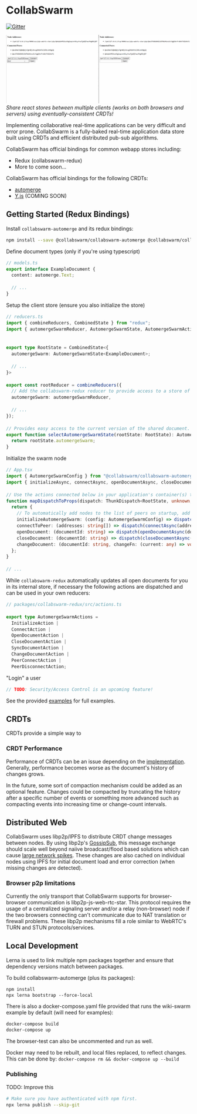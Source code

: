 # CollabSwarm

[![Gitter](https://badges.gitter.im/collabswarm-dev/community.svg)](https://gitter.im/collabswarm-dev/community?utm_source=badge&utm_medium=badge&utm_campaign=pr-badge)

![Collaborative Editing Example](docs/collaborative-editing.gif)
_Share react stores between multiple clients (works on both browsers and servers) using eventually-consistent CRDTs!_

Implementing collaborative real-time applications can be very difficult and error prone.
CollabSwarm is a fully-baked real-time application data store built using CRDTs and
efficient distributed pub-sub algorithms.

CollabSwarm has official bindings for common webapp stores including:

* Redux (collabswarm-redux)
* More to come soon...

CollabSwarm has official bindings for the following CRDTs:

* [automerge](https://github.com/automerge/automerge)
* [Y.js](https://github.com/yjs/yjs/) (COMING SOON)

## Getting Started (Redux Bindings)

Install `collabswarm-automerge` and its redux bindings:

```sh
npm install --save @collabswarm/collabswarm-automerge @collabswarm/collabswarm-redux
```

Define document types (only if you're using typescript)

```ts
// models.ts
export interface ExampleDocument {
  content: automerge.Text;

  // ...
}
```

Setup the client store (ensure you also initialize the store)

```ts
// reducers.ts
import { combineReducers, CombinedState } from "redux";
import { automergeSwarmReducer, AutomergeSwarmState, AutomergeSwarmActions } from "@collabswarm/collabswarm-redux";


export type RootState = CombinedState<{
  automergeSwarm: AutomergeSwarmState<ExampleDocument>;

  // ...
}>

export const rootReducer = combineReducers({
  // Add the collabswarm-redux reducer to provide access to a store of opened documents.
  automergeSwarm: automergeSwarmReducer,

  // ...
});

// Provides easy access to the current version of the shared document.
export function selectAutomergeSwarmState(rootState: RootState): AutomergeSwarmState<ExampleDocument> {
  return rootState.automergeSwarm;
}
```

Initialize the swarm node

```ts
// App.tsx
import { AutomergeSwarmConfig } from "@collabswarm/collabswarm-automerge";
import { initializeAsync, connectAsync, openDocumentAsync, closeDocumentAsync, changeDocumentAsync } from "@collabswarm/collabswarm-redux";

// Use the actions connected below in your application's container(s) to interact with CollabSwarm.
function mapDispatchToProps(dispatch: ThunkDispatch<RootState, unknown, AutomergeSwarmActions>) {
  return {
    // To automatically add nodes to the list of peers on startup, add multi-addrs to: config.ipfs.config.Bootstrap
    initializeAutomergeSwarm: (config: AutomergeSwarmConfig) => dispatch(initializeAsync<WikiSwarmArticle, RootState>(config, state => state.automergeSwarm)),
    connectToPeer: (addresses: string[]) => dispatch(connectAsync(addresses, selectAutomergeSwarmState)),
    openDocument: (documentId: string) => dispatch(openDocumentAsync(documentId, selectAutomergeSwarmState)),
    closeDocument: (documentId: string) => dispatch(closeDocumentAsync(documentId, selectAutomergeSwarmState)),
    changeDocument: (documentId: string, changeFn: (current: any) => void, message?: string) => dispatch(changeDocumentAsync(documentId, changeFn, message, selectAutomergeSwarmState)),
  };
}

// ...
```

While `collabswarm-redux` automatically updates all open documents for you in its internal store,
if necessary the following actions are dispatched and can be used in your own reducers:

```ts
// packages/collabswarm-redux/src/actions.ts

export type AutomergeSwarmActions =
  InitializeAction |
  ConnectAction |
  OpenDocumentAction |
  CloseDocumentAction |
  SyncDocumentAction |
  ChangeDocumentAction |
  PeerConnectAction |
  PeerDisconnectAction;
```

"Login" a user

```ts
// TODO: Security/Access Control is an upcoming feature!
```

See the provided [examples](examples) for full examples.

## CRDTs

CRDTs provide a simple way to 

### CRDT Performance

Performance of CRDTs can be an issue depending on the
[implementation](https://github.com/dmonad/crdt-benchmarks). Generally, performance becomes worse
as the document's history of changes grows.

In the future, some sort of compaction mechanism could be added as an optional feature. Changes
could be compacted by truncating the history after a specific number of events or something more
advanced such as compacting events into increasing time or change-count intervals.

## Distributed Web

CollabSwarm uses libp2p/IPFS to distribute CRDT change messages between nodes. By using libp2p's
[GossipSub](https://github.com/libp2p/specs/tree/master/pubsub/gossipsub), this message exchange
should scale well beyond naiive broadcast/flood based solutions which can cause
[large network spikes](https://www.youtube.com/watch?v=mlrf1058ENY&index=3&list=PLuhRWgmPaHtRPl3Itt_YdHYA0g0Eup8hQ).
These changes are also cached on individual nodes using IPFS for initial document load and error
correction (when missing changes are detected).

### Browser p2p limitations

Currently the only transport that CollabSwarm supports for browser-browser
communication is libp2p-js-web-rtc-star. This protocol requires the usage of
a centralized signaling server and/or a relay (non-browser) node if the two
browsers connecting can't communicate due to NAT translation or firewall
problems. These libp2p mechanisms fill a role similar to WebRTC's TURN and STUN
protocols/services.

## Local Development

Lerna is used to link multiple npm packages together and ensure that dependency versions match
between packages.

To build collabswarm-automerge (plus its packages):

```
npm install
npx lerna bootstrap --force-local
```

There is also a docker-compose.yaml file provided that runs the wiki-swarm example by default (will need for examples):

```sh
docker-compose build
docker-compose up
```

The browser-test can also be uncommented and run as well.


Docker may need to be rebuilt, and local files replaced, to reflect changes. This can be done by:
`docker-compose rm && docker-compose up --build`

### Publishing

TODO: Improve this

```sh
# Make sure you have authenticated with npm first.
npx lerna publish --skip-git
```
